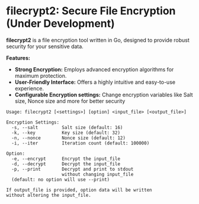 # filecrypt2: Secure File Encryption (Under Development)

**filecrypt2** is a file encryption tool written in Go, designed to provide robust security for your sensitive data.

**Features:**

* **Strong Encryption:** Employs advanced encryption algorithms for maximum protection.
* **User-Friendly Interface:** Offers a highly intuitive and easy-to-use experience.
* **Configurable Encryption settings:** Change encryption variables like Salt size, Nonce size and more for better security

```
Usage: filecrypt2 [<settings>] [option] <input_file> [<output_file>]

Encryption Settings:
  -s, --salt         Salt size (default: 16)
  -k, --key          Key size (default: 32)
  -n, --nonce        Nonce size (default: 12)
  -i, --iter         Iteration count (default: 100000)

Option:
  -e, --encrypt      Encrypt the input_file
  -d, --decrypt      Decrypt the input_file
  -p, --print        Decrypt and print to stdout
                     without changing input_file
  (default: no option will use --print)

If output_file is provided, option data will be written
without altering the input_file.
```
